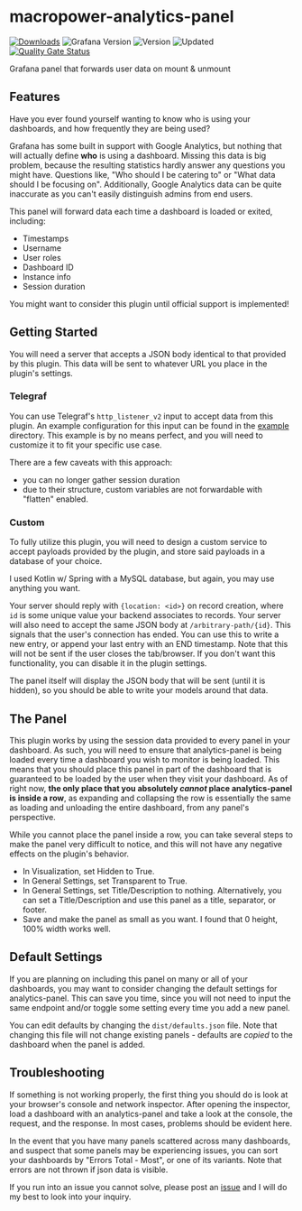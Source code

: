 # macropower-analytics-panel

[![Downloads](https://img.shields.io/badge/dynamic/json?color=green&label=downloads&query=%24.downloads&url=https%3A%2F%2Fgrafana.com%2Fapi%2Fplugins%2Fmacropower-analytics-panel)](https://grafana.com/grafana/plugins/macropower-analytics-panel)
![Grafana Version](https://img.shields.io/badge/dynamic/json?color=orange&label=grafana%20version&query=%24.json.dependencies.grafanaVersion&url=https%3A%2F%2Fgrafana.com%2Fapi%2Fplugins%2Fmacropower-analytics-panel)
![Version](https://img.shields.io/badge/dynamic/json?color=blue&label=version&query=%24.version&url=https%3A%2F%2Fgrafana.com%2Fapi%2Fplugins%2Fmacropower-analytics-panel)
![Updated](https://img.shields.io/badge/dynamic/json?color=lightgray&label=updated&query=%24.json.info.updated&url=https%3A%2F%2Fgrafana.com%2Fapi%2Fplugins%2Fmacropower-analytics-panel)
[![Quality Gate Status](https://sonarcloud.io/api/project_badges/measure?project=MacroPower_macropower-analytics-panel&metric=alert_status)](https://sonarcloud.io/dashboard?id=MacroPower_macropower-analytics-panel)

Grafana panel that forwards user data on mount &amp; unmount

## Features

Have you ever found yourself wanting to know who is using your dashboards, and how frequently they are being used?

Grafana has some built in support with Google Analytics, but nothing that will actually define **who** is using a dashboard. Missing this data is big problem, because the resulting statistics hardly answer any questions you might have. Questions like, "Who should I be catering to" or "What data should I be focusing on". Additionally, Google Analytics data can be quite inaccurate as you can't easily distinguish admins from end users.

This panel will forward data each time a dashboard is loaded or exited, including:

- Timestamps
- Username
- User roles
- Dashboard ID
- Instance info
- Session duration

You might want to consider this plugin until official support is implemented!

## Getting Started

You will need a server that accepts a JSON body identical to that provided by this plugin. This data will be sent to whatever URL you place in the plugin's settings.

### Telegraf

You can use Telegraf's `http_listener_v2` input to accept data from this plugin. An example configuration for this input can be found in the [example](https://github.com/MacroPower/macropower-analytics-panel/tree/master/example) directory. This example is by no means perfect, and you will need to customize it to fit your specific use case.

There are a few caveats with this approach:

- you can no longer gather session duration
- due to their structure, custom variables are not forwardable with "flatten" enabled.

### Custom

To fully utilize this plugin, you will need to design a custom service to accept payloads provided by the plugin, and store said payloads in a database of your choice.

I used Kotlin w/ Spring with a MySQL database, but again, you may use anything you want.

Your server should reply with `{location: <id>}` on record creation, where `id` is some unique value your backend associates to records. Your server will also need to accept the same JSON body at `/arbitrary-path/{id}`. This signals that the user's connection has ended. You can use this to write a new entry, or append your last entry with an END timestamp. Note that this will not be sent if the user closes the tab/browser. If you don't want this functionality, you can disable it in the plugin settings.

The panel itself will display the JSON body that will be sent (until it is hidden), so you should be able to write your models around that data.

## The Panel

This plugin works by using the session data provided to every panel in your dashboard. As such, you will need to ensure that analytics-panel is being loaded every time a dashboard you wish to monitor is being loaded. This means that you should place this panel in part of the dashboard that is guaranteed to be loaded by the user when they visit your dashboard. As of right now, **the only place that you absolutely _cannot_ place analytics-panel is inside a row**, as expanding and collapsing the row is essentially the same as loading and unloading the entire dashboard, from any panel's perspective.

While you cannot place the panel inside a row, you can take several steps to make the panel very difficult to notice, and this will not have any negative effects on the plugin's behavior.

- In Visualization, set Hidden to True.
- In General Settings, set Transparent to True.
- In General Settings, set Title/Description to nothing. Alternatively, you can set a Title/Description and use this panel as a title, separator, or footer.
- Save and make the panel as small as you want. I found that 0 height, 100% width works well.

## Default Settings

If you are planning on including this panel on many or all of your dashboards, you may want to consider changing the default settings for analytics-panel. This can save you time, since you will not need to input the same endpoint and/or toggle some setting every time you add a new panel.

You can edit defaults by changing the `dist/defaults.json` file. Note that changing this file will not change existing panels - defaults are _copied_ to the dashboard when the panel is added.

## Troubleshooting

If something is not working properly, the first thing you should do is look at your browser's console and network inspector. After opening the inspector, load a dashboard with an analytics-panel and take a look at the console, the request, and the response. In most cases, problems should be evident here.

In the event that you have many panels scattered across many dashboards, and suspect that some panels may be experiencing issues, you can sort your dashboards by "Errors Total - Most", or one of its variants. Note that errors are not thrown if json data is visible.

If you run into an issue you cannot solve, please post an [issue](https://github.com/MacroPower/macropower-analytics-panel/issues) and I will do my best to look into your inquiry.
